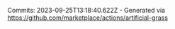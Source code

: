 Commits: 2023-09-25T13:18:40.622Z - Generated via https://github.com/marketplace/actions/artificial-grass
<br>
